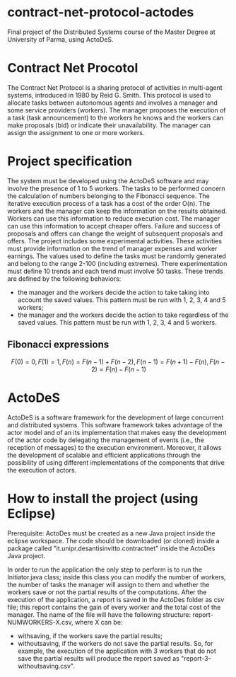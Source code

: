 # contract-net-protocol-actodes
Final project of the Distributed Systems course of the Master Degree at University of Parma, using ActoDeS.

# Contract Net Procotol
The Contract Net Protocol is a sharing protocol of activities in multi-agent systems, introduced in 1980 by Reid G. Smith. This protocol is
used to allocate tasks between autonomous agents and involves a manager and some service providers (workers). The manager proposes the execution of a task (task announcement) to the workers he knows and the workers can make proposals (bid) or indicate their unavailability. The manager can assign the assignment to one or more workers.

# Project specification
The system must be developed using the ActoDeS software and may involve the presence of 1 to 5 workers. The tasks to be performed concern the calculation of numbers belonging to the Fibonacci sequence. The iterative execution process of a task has a cost of the order O(n). The workers and the manager can keep the information on the results obtained. Workers can use this information to reduce execution cost. The manager can use this information to accept cheaper offers. Failure and success of proposals and offers can change the weight of subsequent proposals and offers. The project includes some experimental activities. These activities must provide information on the trend of manager expenses and worker earnings. The values used to define the tasks must be randomly generated and belong to the range 2-100 (including extremes). There experimentation must define 10 trends and each trend must involve 50 tasks. These trends are defined by the following behaviors:
  - the manager and the workers decide the action to take taking into account the saved values. This pattern must be run with 1, 2, 3, 4 and 5 workers;
  - the manager and the workers decide the action to take regardless of the saved values. This pattern must be run with 1, 2, 3, 4 and 5 workers.
 
## Fibonacci expressions
```math
 F(0) = 0,    
 F(1) = 1,    
 F(n) = F(n-1) + F(n-2),    
 F(n-1) = F(n+1) - F(n),    
 F(n-2) = F(n) - F(n-1)
```
# ActoDeS
ActoDeS is a software framework for the development of large concurrent and distributed systems. This software framework takes advantage of the actor model and of an its implementation that makes easy the development of the actor code by delegating the management of events (i.e., the reception of messages) to the execution environment. Moreover, it allows the development of scalable and efficient applications through the possibility of using different implementations of the components that drive the execution of actors.

# How to install the project (using Eclipse)
Prerequisite: ActoDes must be created as a new Java project inside the eclipse workspace.
The code should be downloaded (or cloned) inside a package called "it.unipr.desantisinvitto.contractnet" inside the ActoDes Java project.

In order to run the application the only step to perform is to run the Initiator.java class; inside this class you can modify the number of workers, the number of tasks the manager will assign to them and whether the workers save or not the partial results of the computations.
After the execution of the application, a report is saved in the ActoDes folder as csv file; this report contains the gain of every worker and the total cost of the manager. The name of the file will have the following structure: report-NUMWORKERS-X.csv, where X can be:
  - withsaving, if the workers save the partial results;
  - withoutsaving, if the workers do not save the partial results.
    So, for example, the execution of the application with 3 workers that do not save the partial results will produce the report saved as "report-3-withoutsaving.csv".
  

